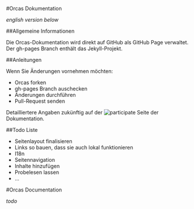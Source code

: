 #Orcas Dokumentation

*english version below*

##Allgemeine Informationen

Die Orcas-Dokumentation wird direkt auf GitHub als GitHub Page verwaltet.
Der gh-pages Branch enthält das Jekyll-Projekt.

##Anleitungen

Wenn Sie Änderungen vornehmen möchten:

- Orcas forken
- gh-pages Branch auschecken
- Änderungen durchführen
- Pull-Request senden

Detailliertere Angaben zukünftig auf der ![participate Seite](http://opitzconsulting.github.io/orcas/participate) der Dokumentation.

##Todo Liste

- Seitenlayout finalisieren
- Links so bauen, dass sie auch lokal funktionieren
- I18n
- Seitennavigation
- Inhalte hinzufügen
- Probelesen lassen
- ...

#Orcas Documentation

*todo*